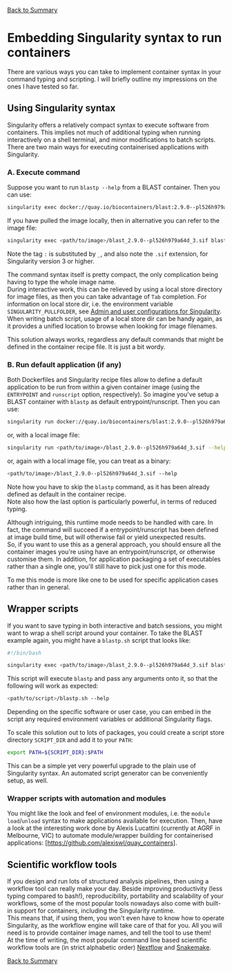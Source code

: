 [Back to Summary](README.md)


# Embedding Singularity syntax to run containers

There are various ways you can take to implement container syntax in your command typing and scripting. I will briefly outline my impressions on the ones I have tested so far.


## Using Singularity syntax

Singularity offers a relatively compact syntax to execute software from containers. This implies not much of additional typing when running interactively on a shell terminal, and minor modifications to batch scripts.  
There are two main ways for executing containerised applications with Singularity.

### A. Execute command

Suppose you want to run `blastp --help` from a BLAST container. Then you can use:
```bash
singularity exec docker://quay.io/biocontainers/blast:2.9.0--pl526h979a64d_3 blastp --help
```

If you have pulled the image locally, then in alternative you can refer to the image file:
```bash
singularity exec <path/to/image>/blast_2.9.0--pl526h979a64d_3.sif blastp --help
```
Note the tag `:` is substituted by `_`, and also note the `.sif` extension, for Singularity version 3 or higher.

The command syntax itself is pretty compact, the only complication being having to type the whole image name.  
During interactive work, this can be relieved by using a local store directory for image files, as then you can take advantage of `Tab` completion. For information on local store dir, i.e. the environment variable `SINGULARITY_PULLFOLDER`, see [Admin and user configurations for Singularity](Configuration.md).  
When writing batch script, usage of a local store dir can be handy again, as it provides a unified location to browse when looking for image filenames.

This solution always works, regardless any default commands that might be defined in the container recipe file. It is just a bit wordy.


### B. Run default application (if any)

Both Dockerfiles and Singularity recipe files allow to define a default application to be run from within a given container image (using the `ENTRYPOINT` and `runscript` option, respectively). So imagine you've setup a BLAST container with `blastp` as default entrypoint/runscript. Then you can use:
```bash
singularity run docker://quay.io/biocontainers/blast:2.9.0--pl526h979a64d_3 --help
```
or, with a local image file:
```bash
singularity run <path/to/image>/blast_2.9.0--pl526h979a64d_3.sif --help
```
or, again with a local image file, you can treat as a binary:
```bash
<path/to/image>/blast_2.9.0--pl526h979a64d_3.sif --help
```
Note how you have to skip the `blastp` command, as it has been already defined as default in the container recipe.  
Note also how the last option is particularly powerful, in terms of reduced typing.

Although intriguing, this runtime mode needs to be handled with care. In fact, the command will succeed if a entrypoint/runscript has been defined at image build time, but will otherwise fail or yield unexpected results.  
So, if you want to use this as a general approach, you should ensure all the container images you're using have an entrypoint/runscript, or otherwise customise them. In addition, for application packaging a set of executables rather than a single one, you'll still have to pick just one for this mode.

To me this mode is more like one to be used for specific application cases rather than in general.


## Wrapper scripts

If you want to save typing in both interactive and batch sessions, you might want to wrap a shell script around your container. To take the BLAST example again, you might have a `blastp.sh` script that looks like:
```bash
#!/bin/bash

singularity exec <path/to/image>/blast_2.9.0--pl526h979a64d_3.sif blastp "$@"

```
This script will execute `blastp` and pass any arguments onto it, so that the following will work as expected:
```bash
<path/to/script>/blastp.sh --help
```

Depending on the specific software or user case, you can embed in the script any required environment variables or additional Singularity flags.

To scale this solution out to lots of packages, you could create a script store directory `SCRIPT_DIR` and add it to your `PATH`:
```bash
export PATH=${SCRIPT_DIR}:$PATH
```

This can be a simple yet very powerful upgrade to the plain use of Singularity syntax. An automated script generator can be conveniently setup, as well.


### Wrapper scripts with automation and modules

You might like the look and feel of environment modules, i.e. the `module load`/`unload` syntax to make applications available for execution. Then, have a look at the interesting work done by Alexis Lucattini (currently at AGRF in Melbourne, VIC) to automate module/wrapper building for containerised applications: [https://github.com/alexiswl/quay_containers].


## Scientific workflow tools

If you design and run lots of structured analysis pipelines, then using a workflow tool can really make your day. Beside improving productivity (less typing compared to bash!), reproducibility, portability and scalability of your workflows, some of the most popular tools nowadays also come with built-in support for containers, including the Singularity runtime.  
This means that, if using them, you won't even have to know how to operate Singularity, as the workflow engine will take care of that for you. All you will need is to provide container image names, and tell the tool to use them!  
At the time of writing, the most popular command line based scientific workflow tools are (in strict alphabetic order) [Nextflow](https://www.nextflow.io) and [Snakemake](https://snakemake.readthedocs.io).


[Back to Summary](README.md)
